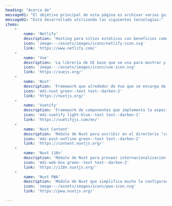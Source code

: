 ```yaml
---
heading: "Acerca de"
message01: "El objetivo principal de esta página es archivar varias guías y tutoriales de desarrollo para mi mismo en el futuro, explicarlas detalladamente con imágenes, trozos de código y repositorios para luego consultarlos con rapidez"
message02: "Está desarrollado utilizando las siguientes tecnologías:"
items:
    -
        name: 'Netlify'
        description: 'Hosting para sitios estáticos con beneficios como recolectar datos de formularios, despliegues automáticos a partir de cambios en el repositorio, entre otros.'
        icon: 'image---/assets/images/icons/netlify-icon.svg'
        link: 'https://www.netlify.com/'
    -
        name: 'Vue'
        description: 'La librería de UI base que se usa para mostrar y gestionar variables reactivas, eventos, estilos, transiciones entre otras cosas.'
        icon: 'image---/assets/images/icons/vue-icon.svg'
        link: 'https://vuejs.org/'
    -
        name: 'Nuxt'
        description: 'Framework que alrededor de Vue que se encarga de añadirle: SSR, direcciones basadas en rutas de directorios, gestión de estado con vuex automático, Webpack y mucho más a traves de módulos.'
        icon: 'mdi-nuxt green--text text--darken-2'
        link: 'https://nuxtjs.org/'
    -
        name: 'Vuetify'
        description: 'Framework de componentes que implementa la especificación Material Design 2 de Google usando componentes Vue además de ofrecer varias utilidades de css y javascript.'
        icon: 'mdi-vuetify light-blue--text text--darken-1'
        link: 'https://vuetifyjs.com/en/'
    -
        name: 'Nuxt Content'
        description: 'Módulo de Nuxt para escribir en el directorio "content/" y luego poder recuperar esa información usando una interfaz similar a MongoDB, actuando como CMS basado en Git.'
        icon: 'mdi-post-outline green--text text--darken-2'
        link: 'https://content.nuxtjs.org/'
    -
        name: 'Nuxt i18n'
        description: 'Módulo de Nuxt para proveer internacionalización implementando vue-i18n, añadir idiomas a la generación de rutas, detectar el idioma del navegador, entre otros.'
        icon: 'mdi-web-box green--text text--darken-2'
        link: 'https://i18n.nuxtjs.org/'
    -
        name: 'Nuxt PWA'
        description: 'Módulo de Nuxt que simplifica mucho la configuración necesaria para convertir el proyecto en una PWA, configurado con valores por defecto para que funcione sin configuración'
        icon: 'image---/assets/images/icons/pwa-icon.svg'
        link: 'https://pwa.nuxtjs.org/'

---
```


<d-about-techs :items="items">
</d-about-techs>
